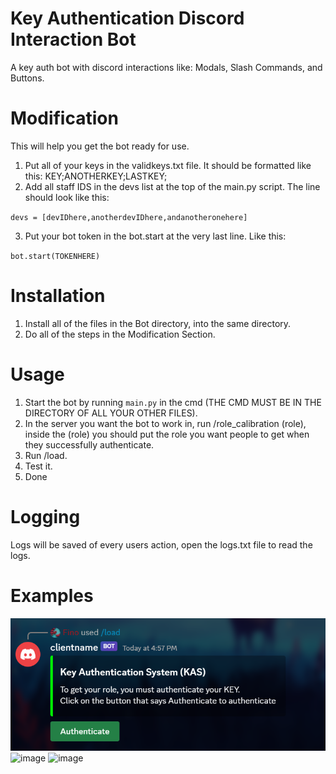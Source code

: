 # Key Authentication Discord Interaction Bot
A key auth bot with discord interactions like: Modals, Slash Commands, and Buttons.

# Modification
This will help you get the bot ready for use.
1. Put all of your keys in the validkeys.txt file. It should be formatted like this: KEY;ANOTHERKEY;LASTKEY;
2. Add all staff IDS in the devs list at the top of the main.py script. The line should look like this:
   
`devs = [devIDhere,anotherdevIDhere,andanotheronehere]`

3. Put your bot token in the bot.start at the very last line. Like this:

`bot.start(TOKENHERE)`

# Installation
1. Install all of the files in the Bot directory, into the same directory.
2. Do all of the steps in the Modification Section.


# Usage
1. Start the bot by running `main.py` in the cmd (THE CMD MUST BE IN THE DIRECTORY OF ALL YOUR OTHER FILES).
2. In the server you want the bot to work in, run /role_calibration (role),  inside the (role) you should put the role you want people to get when they successfully authenticate.
3. Run /load.
4. Test it.
5. Done

# Logging
Logs will be saved of every users action, open the logs.txt file to read the logs.


# Examples
![example](https://raw.githubusercontent.com/fin-github/keyauth/main/Screenshot%202023-11-22%20175427.png)
![image](https://github.com/fin-github/keyauth/assets/70870542/1995939b-ce3d-4f0b-9b1c-d58383696d26)
![image](https://github.com/fin-github/keyauth/assets/70870542/d4d094b1-268c-46b3-8281-bd7c593bc1c4)

